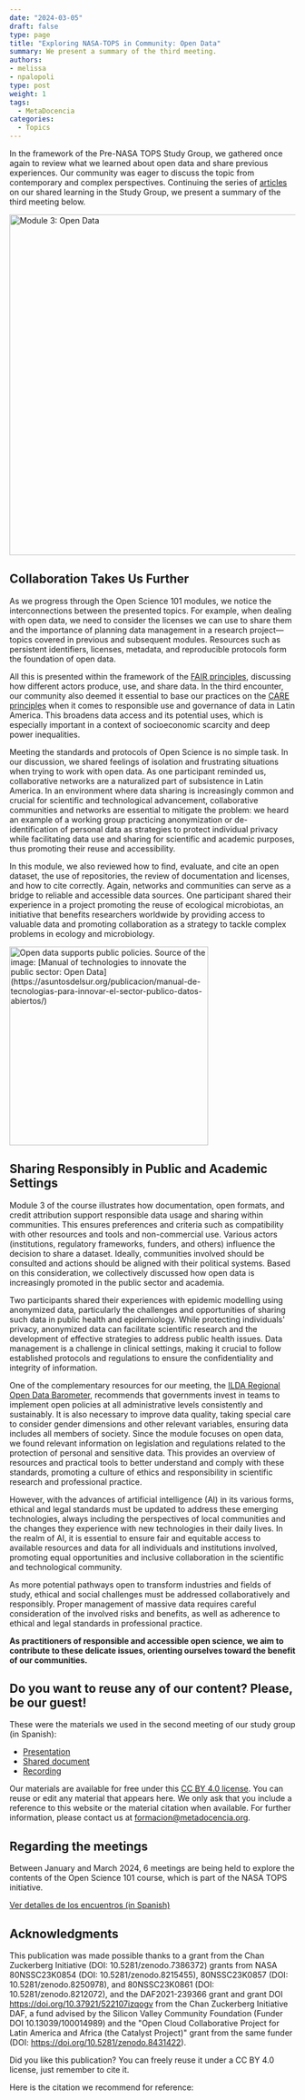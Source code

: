 ```yaml
---
date: "2024-03-05"
draft: false
type: page
title: "Exploring NASA-TOPS in Community: Open Data"
summary: We present a summary of the third meeting.
authors:
- melissa
- npalopoli
type: post
weight: 1
tags: 
  - MetaDocencia
categories:
  - Topics
---
```


In the framework of the Pre-NASA TOPS Study Group, we gathered once again to review what we learned about open data and share previous experiences. Our community was eager to discuss the topic from contemporary and complex perspectives. Continuing the series of [articles](https://www.metadocencia.org/en/post/2024/20240228-enc2-pre-nasa-tops/) on our shared learning in the Study Group, we present a summary of the third meeting below.

<img src="https://www.metadocencia.org/img/Modulo3_PreNASATOPS.jpg" alt="Module 3: Open Data" width="600px"/>

## Collaboration Takes Us Further

As we progress through the Open Science 101 modules, we notice the interconnections between the presented topics. For example, when dealing with open data, we need to consider the licenses we can use to share them and the importance of planning data management in a research project—topics covered in previous and subsequent modules. Resources such as persistent identifiers, licenses, metadata, and reproducible protocols form the foundation of open data.

All this is presented within the framework of the [FAIR principles](https://www.idecor.gob.ar/principios-fair-como-hacer-tus-datos-accesibles-e-interoperables/), discussing how different actors produce, use, and share data. In the third encounter, our community also deemed it essential to base our practices on the [CARE principles](https://evalparticipativa.net/wp-content/uploads/2021/09/PrincipiosCREA.pdf) when it comes to responsible use and governance of data in Latin America. This broadens data access and its potential uses, which is especially important in a context of socioeconomic scarcity and deep power inequalities.

Meeting the standards and protocols of Open Science is no simple task. In our discussion, we shared feelings of isolation and frustrating situations when trying to work with open data. As one participant reminded us, collaborative networks are a naturalized part of subsistence in Latin America. In an environment where data sharing is increasingly common and crucial for scientific and technological advancement, collaborative communities and networks are essential to mitigate the problem: we heard an example of a working group practicing anonymization or de-identification of personal data as strategies to protect individual privacy while facilitating data use and sharing for scientific and academic purposes, thus promoting their reuse and accessibility.

In this module, we also reviewed how to find, evaluate, and cite an open dataset, the use of repositories, the review of documentation and licenses, and how to cite correctly. Again, networks and communities can serve as a bridge to reliable and accessible data sources. One participant shared their experience in a project promoting the reuse of ecological microbiotas, an initiative that benefits researchers worldwide by providing access to valuable data and promoting collaboration as a strategy to tackle complex problems in ecology and microbiology.

<img src="https://www.metadocencia.org/img/Datos_Publicos_Abiertos.png" alt="Open data supports public policies. Source of the image: [Manual of technologies to innovate the public sector: Open Data](https://asuntosdelsur.org/publicacion/manual-de-tecnologias-para-innovar-el-sector-publico-datos-abiertos/)" width="350px"/>


## Sharing Responsibly in Public and Academic Settings

Module 3 of the course illustrates how documentation, open formats, and credit attribution support responsible data usage and sharing within communities. This ensures preferences and criteria such as compatibility with other resources and tools and non-commercial use. Various actors (institutions, regulatory frameworks, funders, and others) influence the decision to share a dataset. Ideally, communities involved should be consulted and actions should be aligned with their political systems. Based on this consideration, we collectively discussed how open data is increasingly promoted in the public sector and academia.

Two participants shared their experiences with epidemic modelling using anonymized data, particularly the challenges and opportunities of sharing such data in public health and epidemiology. While protecting individuals' privacy, anonymized data can facilitate scientific research and the development of effective strategies to address public health issues. Data management is a challenge in clinical settings, making it crucial to follow established protocols and regulations to ensure the confidentiality and integrity of information.

One of the complementary resources for our meeting, the [ILDA Regional Open Data Barometer](https://idatosabiertos.org/proyectos/barometro-regional-de-datos-abiertos/), recommends that governments invest in teams to implement open policies at all administrative levels consistently and sustainably. It is also necessary to improve data quality, taking special care to consider gender dimensions and other relevant variables, ensuring data includes all members of society.
Since the module focuses on open data, we found relevant information on legislation and regulations related to the protection of personal and sensitive data. This provides an overview of resources and practical tools to better understand and comply with these standards, promoting a culture of ethics and responsibility in scientific research and professional practice.

However, with the advances of artificial intelligence (AI) in its various forms, ethical and legal standards must be updated to address these emerging technologies, always including the perspectives of local communities and the changes they experience with new technologies in their daily lives. In the realm of AI, it is essential to ensure fair and equitable access to available resources and data for all individuals and institutions involved, promoting equal opportunities and inclusive collaboration in the scientific and technological community.

As more potential pathways open to transform industries and fields of study, ethical and social challenges must be addressed collaboratively and responsibly. Proper management of massive data requires careful consideration of the involved risks and benefits, as well as adherence to ethical and legal standards in professional practice. 

**As practitioners of responsible and accessible open science, we aim to contribute to these delicate issues, orienting ourselves toward the benefit of our communities.**

## Do you want to reuse any of our content? Please, be our guest!

These were the materials we used in the second meeting of our study group (in Spanish):
- [Presentation](http://tiny.cc/Pre-TOPS-Encuentro-2)
- [Shared document](http://tiny.cc/Pre-TOPS-DC-Encuentro-2)
- [Recording](https://youtu.be/DZNX4XXvsvU)

Our materials are available for free under this [CC BY 4.0 license](https://creativecommons.org/licenses/by/4.0/deed.es). You can reuse or edit any material that appears here. We only ask that you include a reference to this website or the material citation when available. For further information, please contact us at formacion@metadocencia.org.

## Regarding the meetings

Between January and March 2024, 6 meetings are being held to explore the contents of the Open Science 101 course, which is part of the NASA TOPS initiative.

[Ver detalles de los encuentros (in Spanish)](https://www.metadocencia.org/nasa-tops/mision_exploracion/mision-exploracion-2024/)


## Acknowledgments

This publication was made possible thanks to a grant from the Chan Zuckerberg Initiative (DOI: 10.5281/zenodo.7386372) grants from NASA 80NSSC23K0854 (DOI: 10.5281/zenodo.8215455), 80NSSC23K0857 (DOI: 10.5281/zenodo.8250978), and 80NSSC23K0861 (DOI: 10.5281/zenodo.8212072), and the DAF2021-239366 grant and grant DOI https://doi.org/10.37921/522107izqogv from the Chan Zuckerberg Initiative DAF, a fund advised by the Silicon Valley Community Foundation (Funder DOI 10.13039/100014989) and the "Open Cloud Collaborative Project for Latin America and Africa (the Catalyst Project)" grant from the same funder (DOI: https://doi.org/10.5281/zenodo.8431422).


Did you like this publication? You can freely reuse it under a CC BY 4.0 license, just remember to cite it.

Here is the citation we recommend for reference:

